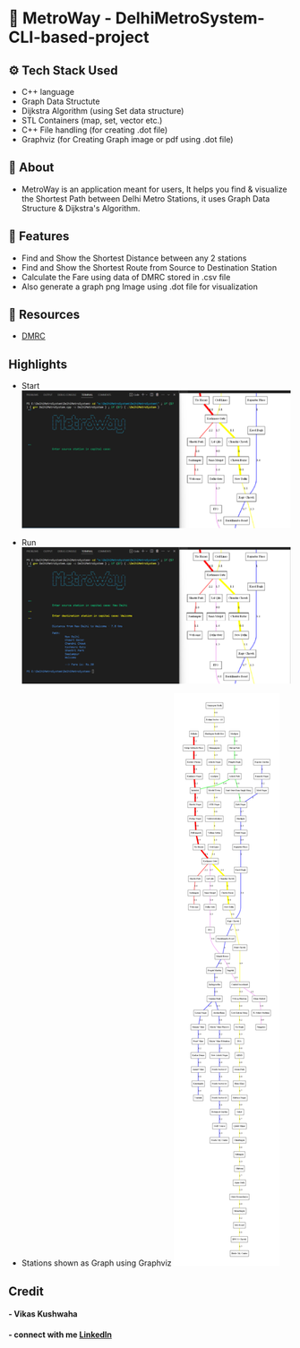 # 🚅 MetroWay - DelhiMetroSystem-CLI-based-project

## ⚙️ Tech Stack Used
 - C++ language
 - Graph Data Structute
 - Dijkstra Algorithm (using Set data structure)
 - STL Containers (map, set, vector etc.)
 - C++ File handling (for creating .dot file)
 - Graphviz (for Creating Graph image or pdf using .dot file)
 
 ## 🔰 About
 - MetroWay is an application meant for users, It helps you find & visualize the Shortest Path between Delhi Metro Stations, it uses Graph Data Structure &     Dijkstra's Algorithm.
 
 ## 🌟 Features
 - Find and Show the Shortest Distance between any 2 stations
 - Find and Show the Shortest Route from Source to Destination Station
 - Calculate the Fare using data of DMRC stored in .csv file
 - Also generate a graph png Image using .dot file for visualization
 
 ## 📄 Resources
 - [DMRC](https://www.delhimetrorail.com/)
 
 ## Highlights
 - Start
 ![a](./pics/start.png)
 
 - Run 
 ![b](./pics/run.png)
 
 - Stations shown as Graph using Graphviz
 ![c](./path.png)
 
 ## Credit
 #### - Vikas Kushwaha
 #### - connect with me [LinkedIn](https://linkedin.com/in/vikas-kushwaha-165b95204)
 
 
 
 

